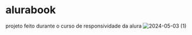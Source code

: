 # alurabook
projeto feito durante o curso de responsividade da alura
![2024-05-03 (1)](https://github.com/Lro7/alurabook/assets/162516198/608054a1-8436-42a6-a49c-3b7a6c3b74c8)
